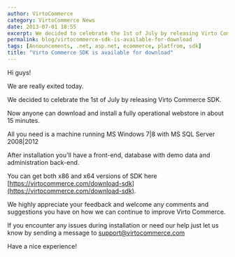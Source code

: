 ```yaml
---
author: VirtoCommerce
category: VirtoCommerce News
date: 2013-07-01 18:55
excerpt: We decided to celebrate the 1st of July by releasing Virto Commerce SDK.
permalink: blog/virtocommerce-sdk-is-available-for-download
tags: [Announcements, .net, asp.net, ecommerce, platfrom, sdk]
title: "Virto Commerce SDK is available for download"
---
```

Hi guys!

We are really exited today.

We decided to celebrate the 1st of July by releasing Virto Commerce SDK.

Now anyone can download and install a fully operational webstore in about 15 minutes.

All you need is a machine running MS Windows 7|8 with MS SQL Server 2008|2012

After installation you'll have a front-end, database with demo data and administration back-end.

You can get both x86 and x64 versions of SDK here [https://virtocommerce.com/download-sdk](https://virtocommerce.com/download-sdk).

We highly appreciate your feedback and welcome any comments and suggestions you have on how we can continue to improve Virto Commerce.

If you encounter any issues during installation or need our help just let us know by sending a message to support@virtocommerce.com
  
Have a nice experience!